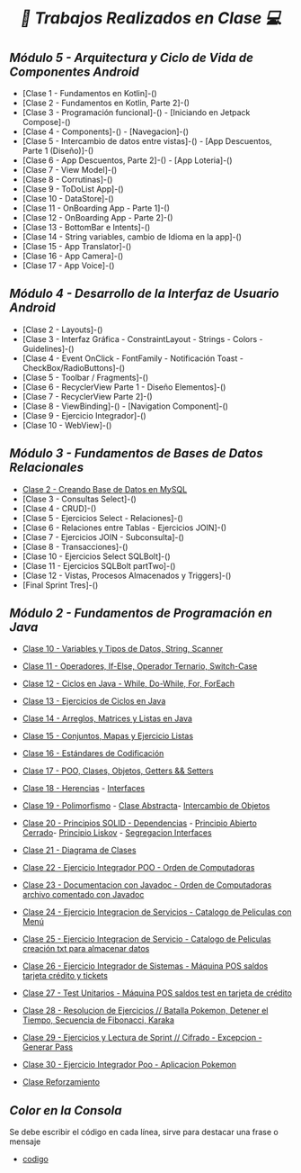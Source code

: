 **_<h1 align="center">:vulcan_salute: Trabajos Realizados en Clase :computer:</h1>_**
**_<h2>Módulo 5 - Arquitectura y Ciclo de Vida de Componentes Android</h2>_**

- [Clase 1 - Fundamentos en Kotlin]-()
- [Clase 2 - Fundamentos en Kotlin, Parte 2]-()
- [Clase 3 - Programación funcional]-() - [Iniciando en Jetpack Compose]-()
- [Clase 4 - Components]-() - [Navegacion]-()
- [Clase 5 - Intercambio de datos entre vistas]-() - [App Descuentos, Parte 1 (Diseño)]-()
- [Clase 6 - App Descuentos, Parte 2]-() - [App Loteria]-()
- [Clase 7 - View Model]-()
- [Clase 8 - Corrutinas]-()
- [Clase 9 - ToDoList App]-()
- [Clase 10 - DataStore]-()
- [Clase 11 - OnBoarding App - Parte 1]-()
- [Clase 12 - OnBoarding App - Parte 2]-()
- [Clase 13 - BottomBar e Intents]-()
- [Clase 14 - String variables, cambio de Idioma en la app]-()
- [Clase 15 - App Translator]-()
- [Clase 16 - App Camera]-()
- [Clase 17 - App Voice]-()


**_<h2>Módulo 4 - Desarrollo de la Interfaz de Usuario Android</h2>_**

- [Clase 2 - Layouts]-()
- [Clase 3 - Interfaz Gráfica - ConstraintLayout - Strings - Colors - Guidelines]-()
- [Clase 4 - Event OnClick - FontFamily - Notificación Toast - CheckBox/RadioButtons]-()
- [Clase 5 - Toolbar / Fragments]-()
- [Clase 6 - RecyclerView Parte 1 - Diseño Elementos]-()
- [Clase 7 - RecyclerView Parte 2]-()
- [Clase 8 - ViewBinding]-() - [Navigation Component]-()
- [Clase 9 - Ejercicio Integrador]-()
- [Clase 10 - WebView]-()


**_<h2>Módulo 3 - Fundamentos de Bases de Datos Relacionales</h2>_**

- [Clase 2 - Creando Base de Datos en MySQL](https://github.com/KathyAlde21/ejercicios_bootcamp_android_java/tree/master/src/Modulo_3/clase2appmov)
- [Clase 3 - Consultas Select]-()
- [Clase 4 - CRUD]-()
- [Clase 5 - Ejercicios Select - Relaciones]-()
- [Clase 6 - Relaciones entre Tablas - Ejercicios JOIN]-()
- [Clase 7 - Ejercicios JOIN - Subconsulta]-()
- [Clase 8 - Transacciones]-()
- [Clase 10 - Ejercicios Select SQLBolt]-()
- [Clase 11 - Ejercicios SQLBolt partTwo]-()
- [Clase 12 - Vistas, Procesos Almacenados y Triggers]-()
- [Final Sprint Tres]-()


**_<h2>Módulo 2 - Fundamentos de Programación en Java</h2>_**

- [Clase 10 - Variables y Tipos de Datos, String, Scanner](https://github.com/KathyAlde21/ejercicios_bootcamp_android_java/tree/master/src/Modulo_2/clase10appmov)
- [Clase 11 - Operadores, If-Else, Operador Ternario, Switch-Case](https://github.com/KathyAlde21/ejercicios_bootcamp_android_java/tree/master/src/Modulo_2/clase11appmov)
- [Clase 12 - Ciclos en Java - While, Do-While, For, ForEach](https://github.com/KathyAlde21/ejercicios_bootcamp_android_java/tree/master/src/Modulo_2/clase12appmov)
- [Clase 13 - Ejercicios de Ciclos en Java](https://github.com/KathyAlde21/ejercicios_bootcamp_android_java/tree/master/src/Modulo_2/clase13appmov)
- [Clase 14 - Arreglos, Matrices y Listas en Java](https://github.com/KathyAlde21/ejercicios_bootcamp_android_java/tree/master/src/Modulo_2/clase14appmov)
- [Clase 15 - Conjuntos, Mapas y Ejercicio Listas](https://github.com/KathyAlde21/ejercicios_bootcamp_android_java/tree/master/src/Modulo_2/clase15appmov)
- [Clase 16 - Estándares de Codificación](https://github.com/KathyAlde21/ejercicios_bootcamp_android_java/tree/master/src/Modulo_2/clase16appmov)
- [Clase 17 - POO, Clases, Objetos, Getters && Setters](https://github.com/KathyAlde21/ejercicios_bootcamp_android_java/tree/master/src/Modulo_2/clase17appmov)
- [Clase 18 - Herencias](https://github.com/KathyAlde21/ejercicios_bootcamp_android_java/tree/master/src/Modulo_2/clase18appmov/herencias) - [Interfaces](https://github.com/KathyAlde21/ejercicios_bootcamp_android_java/tree/master/src/Modulo_2/clase18appmov/interfaces)
- [Clase 19 - Polimorfismo](https://github.com/KathyAlde21/ejercicios_bootcamp_android_java/tree/master/src/Modulo_2/clase19appmov/poliformismo) - [Clase Abstracta](https://github.com/KathyAlde21/ejercicios_bootcamp_android_java/tree/master/src/Modulo_2/clase19appmov/claseAbstracta)- [Intercambio de Objetos](https://github.com/KathyAlde21/ejercicios_bootcamp_android_java/tree/master/src/Modulo_2/clase19appmov/intercambioObjetos)
- [Clase 20 - Principios SOLID - Dependencias](https://github.com/KathyAlde21/ejercicios_bootcamp_android_java/tree/master/src/Modulo_2/clase20appmov/dependencias) - [Principio Abierto Cerrado](https://github.com/KathyAlde21/ejercicios_bootcamp_android_java/tree/master/src/Modulo_2/clase20appmov/principioabiertocerrado)- [Principio Liskov](https://github.com/KathyAlde21/ejercicios_bootcamp_android_java/tree/master/src/Modulo_2/clase20appmov/principioliskov) - [Segregacion Interfaces](https://github.com/KathyAlde21/ejercicios_bootcamp_android_java/tree/master/src/Modulo_2/clase20appmov/segregacioninterfaces)
- [Clase 21 - Diagrama de Clases](https://github.com/KathyAlde21/ejercicios_bootcamp_android_java/tree/master/src/Modulo_2/clase21appmov)
- [Clase 22 - Ejercicio Integrador POO - Orden de Computadoras](https://github.com/KathyAlde21/orden_de_computadoras)
- [Clase 23 - Documentacion con Javadoc - Orden de Computadoras archivo comentado con Javadoc](https://github.com/KathyAlde21/orden_de_computadoras/blob/master/src/modelo/DispositivoEntrada.java)
- [Clase 24 - Ejercicio Integracion de Servicios - Catalogo de Peliculas con Menú](https://github.com/KathyAlde21/catalogo_de_peliculas)
- [Clase 25 - Ejercicio Integracion de Servicio - Catalogo de Peliculas creación txt para almacenar datos](https://github.com/KathyAlde21/catalogo_de_peliculas/blob/master/src/servicio/ServicioPeliculasArchivos.java)
- [Clase 26 - Ejercicio Integrador de Sistemas - Máquina POS saldos tarjeta crédito y tickets](https://github.com/KathyAlde21/maquina_pos.git)
- [Clase 27 - Test Unitarios - Máquina POS saldos test en tarjeta de crédito](https://github.com/KathyAlde21/test-pos)
- [Clase 28 - Resolucion de Ejercicios // Batalla Pokemon, Detener el Tiempo, Secuencia de Fibonacci, Karaka](https://github.com/KathyAlde21/ejercicios_bootcamp_android_java/tree/master/src/Modulo_2/clase28appmov)
- [Clase 29 - Ejercicios y Lectura de Sprint // Cifrado - Excepcion - Generar Pass ](https://github.com/KathyAlde21/ejercicios_bootcamp_android_java/tree/master/src/Modulo_2/clase29appmov)
- [Clase 30 - Ejercicio Integrador Poo - Aplicacion Pokemon](https://github.com/KathyAlde21/ejercicios_bootcamp_android_java/tree/master/src/Modulo_2/clase30appmov)

- [Clase Reforzamiento](https://github.com/KathyAlde21/ejercicios_bootcamp_android_java/tree/master/src/clasereforzamiento)


**_<h2>Color en la Consola</h2>_**
Se debe escribir el código en cada línea, sirve para destacar una frase o mensaje
- [codigo](https://github.com/KathyAlde21/ejercicios_bootcamp_android_java/tree/b8880a7ce7dfd2dbd97e02788427877cf06371d0/src/ColorEnConsola)

